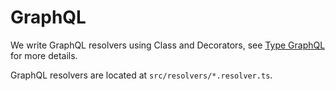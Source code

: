 # GraphQL

We write GraphQL resolvers using Class and Decorators, see [Type GraphQL](https://typegraphql.com/) for more details.

GraphQL resolvers are located at `src/resolvers/*.resolver.ts`.